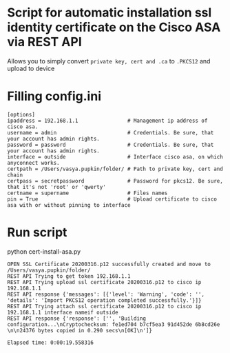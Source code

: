 # Script for automatic installation ssl identity certificate on the Cisco ASA via REST API
Allows you to simply convert `private key, cert and .ca` to `.PKCS12` and upload to device
# Filling config.ini
```
[options]
ipaddress = 192.168.1.1                # Management ip address of cisco asa.
username = admin                       # Credentials. Be sure, that your account has admin rights.
password = password                    # Credentials. Be sure, that your account has admin rights.
interface = outside                    # Interface cisco asa, on which anyconnect works.
certpath = /Users/vasya.pupkin/folder/ # Path to private key, cert and chain
certpass = secretpassword              # Password for pkcs12. Be sure, that it's not 'root' or 'qwerty'
certname = supername                   # Files names
pin = True                             # Upload certificate to cisco asa with or without pinning to interface
```
# Run script
python cert-install-asa.py
```
OPEN SSL Certificate 20200316.p12 successfully created and move to /Users/vasya.pupkin/folder/
REST API Trying to get token 192.168.1.1
REST API Trying upload ssl certificate 20200316.p12 to cisco ip 192.168.1.1
REST API response {'messages': [{'level': 'Warning', 'code': '', 'details': 'Import PKCS12 operation completed successfully.'}]}
REST API Trying attach ssl certificate 20200316.p12 to cisco ip 192.168.1.1 interface nameif outside
REST API response {'response': ['', 'Building configuration...\nCryptochecksum: fe1ed704 b7cf5ea3 91d452de 6b8cd26e \n\n24376 bytes copied in 0.290 secs\n[OK]\n']}

Elapsed time: 0:00:19.558316
```
